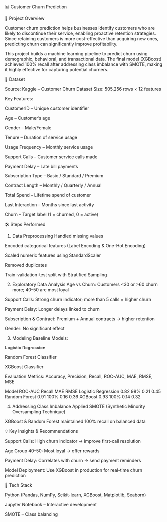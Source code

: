 📊 Customer Churn Prediction

📌 Project Overview

Customer churn prediction helps businesses identify customers who are likely to discontinue their service, enabling proactive retention strategies. Since retaining customers is more cost-effective than acquiring new ones, predicting churn can significantly improve profitability.

This project builds a machine learning pipeline to predict churn using demographic, behavioral, and transactional data. The final model (XGBoost) achieved 100% recall after addressing class imbalance with SMOTE, making it highly effective for capturing potential churners.

📂 Dataset

Source: Kaggle – Customer Churn Dataset
Size: 505,256 rows × 12 features

Key Features:

CustomerID – Unique customer identifier

Age – Customer’s age

Gender – Male/Female

Tenure – Duration of service usage

Usage Frequency – Monthly service usage

Support Calls – Customer service calls made

Payment Delay – Late bill payments

Subscription Type – Basic / Standard / Premium

Contract Length – Monthly / Quarterly / Annual

Total Spend – Lifetime spend of customer

Last Interaction – Months since last activity

Churn – Target label (1 = churned, 0 = active)

🛠 Steps Performed

1. Data Preprocessing
Handled missing values

Encoded categorical features (Label Encoding & One-Hot Encoding)

Scaled numeric features using StandardScaler

Removed duplicates

Train-validation-test split with Stratified Sampling

2. Exploratory Data Analysis
Age vs Churn: Customers <30 or >60 churn more; 40–50 are most loyal

Support Calls: Strong churn indicator; more than 5 calls = higher churn

Payment Delay: Longer delays linked to churn

Subscription & Contract: Premium + Annual contracts → higher retention

Gender: No significant effect

3. Modeling
Baseline Models:

Logistic Regression

Random Forest Classifier

XGBoost Classifier

Evaluation Metrics: Accuracy, Precision, Recall, ROC-AUC, MAE, RMSE, MSE

Model	                 ROC-AUC	  Recall	   MAE	     RMSE
Logistic Regression    	0.82	     98%	     0.21	     0.45
Random Forest	          0.91	     100%	     0.16	     0.36
XGBoost	                0.93	     100%	     0.14	     0.32

4. Addressing Class Imbalance
Applied SMOTE (Synthetic Minority Oversampling Technique)

XGBoost & Random Forest maintained 100% recall on balanced data

💡 Key Insights & Recommendations

Support Calls: High churn indicator → improve first-call resolution

Age Group 40–50: Most loyal → offer rewards

Payment Delay: Correlates with churn → send payment reminders

Model Deployment: Use XGBoost in production for real-time churn prediction

🚀 Tech Stack

Python (Pandas, NumPy, Scikit-learn, XGBoost, Matplotlib, Seaborn)

Jupyter Notebook – Interactive development

SMOTE – Class balancing
